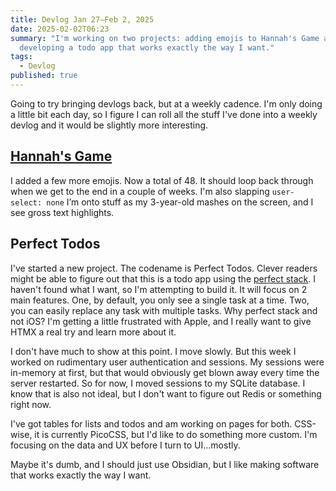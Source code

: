 ```yaml
---
title: Devlog Jan 27–Feb 2, 2025
date: 2025-02-02T06:23
summary: "I'm working on two projects: adding emojis to Hannah's Game and
  developing a todo app that works exactly the way I want."
tags:
  - Devlog
published: true
---
```

Going to try bringing devlogs back, but at a weekly cadence. I'm only doing a little bit each day, so I figure I can roll all the stuff I've done into a weekly devlog and it would be slightly more interesting.

## [Hannah's Game](https://hannahsgame.samwarnick.com)

I added a few more emojis. Now a total of 48. It should loop back through when we get to the end in a couple of weeks. I'm also slapping `user-select: none` I’m onto stuff as my 3-year-old mashes on the screen, and I see gross text highlights.

## Perfect Todos

I've started a new project. The codename is Perfect Todos. Clever readers might be able to figure out that this is a todo app using the [perfect stack](https://samwarnick.com/blog/the-perfect-stack/). I haven't found what I want, so I'm attempting to build it. It will focus on 2 main features. One, by default, you only see a single task at a time. Two, you can easily replace any task with multiple tasks. Why perfect stack and not iOS? I'm getting a little frustrated with Apple, and I really want to give HTMX a real try and learn more about it.

I don't have much to show at this point. I move slowly. But this week I worked on rudimentary user authentication and sessions. My sessions were in-memory at first, but that would obviously get blown away every time the server restarted. So for now, I moved sessions to my SQLite database. I know that is also not ideal, but I don't want to figure out Redis or something right now.

I've got tables for lists and todos and am working on pages for both. CSS-wise, it is currently PicoCSS, but I'd like to do something more custom. I'm focusing on the data and UX before I turn to UI...mostly.

Maybe it's dumb, and I should just use Obsidian, but I like making software that works exactly the way I want.